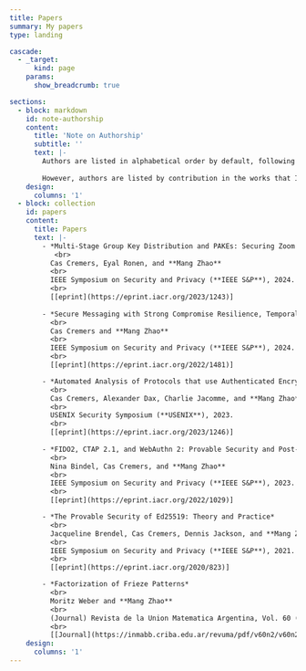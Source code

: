 ```yaml
---
title: Papers
summary: My papers
type: landing

cascade:
  - _target:
      kind: page
    params:
      show_breadcrumb: true

sections:
  - block: markdown
    id: note-authorship
    content:
      title: 'Note on Authorship'
      subtitle: ''
      text: |-
        Authors are listed in alphabetical order by default, following the convention in cryptography worldwide. 
        
        However, authors are listed by contribution in the works that I collaborate with other Chinese authors, following the convention and policy in the Chinese Crypto community.
    design:
      columns: '1'
  - block: collection
    id: papers
    content:
      title: Papers
      text: |-
        - *Multi-Stage Group Key Distribution and PAKEs: Securing Zoom Groups against Malicious Servers without New Security Elements*
           <br>
          Cas Cremers, Eyal Ronen, and **Mang Zhao**
          <br>
          IEEE Symposium on Security and Privacy (**IEEE S&P**), 2024.
          <br>
          [[eprint](https://eprint.iacr.org/2023/1243)] 
  
        - *Secure Messaging with Strong Compromise Resilience, Temporal Privacy, and Immediate Decryption*
          <br>
          Cas Cremers and **Mang Zhao**
          <br>
          IEEE Symposium on Security and Privacy (**IEEE S&P**), 2024.
          <br>
          [[eprint](https://eprint.iacr.org/2022/1481)] 

        - *Automated Analysis of Protocols that use Authenticated Encryption: How Subtle AEAD Differences can impact Protocol Security*
          <br>
          Cas Cremers, Alexander Dax, Charlie Jacomme, and **Mang Zhao** (***Distinguished Paper Award***)
          <br>
          USENIX Security Symposium (**USENIX**), 2023.
          <br>
          [[eprint](https://eprint.iacr.org/2023/1246)] 
  
        - *FIDO2, CTAP 2.1, and WebAuthn 2: Provable Security and Post-Quantum Instantiation*
          <br>
          Nina Bindel, Cas Cremers, and **Mang Zhao**
          <br>
          IEEE Symposium on Security and Privacy (**IEEE S&P**), 2023.
          <br>
          [[eprint](https://eprint.iacr.org/2022/1029)] 

        - *The Provable Security of Ed25519: Theory and Practice*
          <br>
          Jacqueline Brendel, Cas Cremers, Dennis Jackson, and **Mang Zhao**
          <br>
          IEEE Symposium on Security and Privacy (**IEEE S&P**), 2021.
          <br>
          [[eprint](https://eprint.iacr.org/2020/823)] 

        - *Factorization of Frieze Patterns*
          <br>
          Moritz Weber and **Mang Zhao**
          <br>
          (Journal) Revista de la Union Matematica Argentina, Vol. 60 (2), 407-415, 2019
          <br>
          [[Journal](https://inmabb.criba.edu.ar/revuma/pdf/v60n2/v60n2a08.pdf)] [[arXiv](https://arxiv.org/abs/1809.00274)]
    design:
      columns: '1'
---
```


